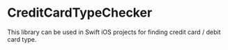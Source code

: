 # CreditCardTypeChecker
This library can be used in Swift iOS projects for finding credit card / debit card type.
